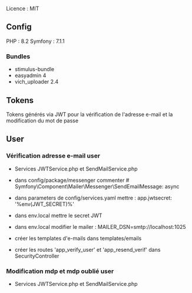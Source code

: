 Licence : MIT

## Config 
PHP : 8.2
Symfony : 7.1.1

### Bundles
- stimulus-bundle
- easyadmin 4
- vich_uploader 2.4


## Tokens

Tokens générés via JWT pour la vérification de l'adresse e-mail et la modification du mot de passe

## User

### Vérification adresse e-mail user

- Services JWTService.php et SendMailService.php
- dans config/package/messenger commenter # Symfony\Component\Mailer\Messenger\SendEmailMessage: async
- dans parameters de config/services.yaml mettre : app.jwtsecret: '%env(JWT_SECRET)%'
- dans env.local mettre le secret JWT
- dans env.local modifier le mailer : MAILER_DSN=smtp://localhost:1025

- créer les templates d'e-mails dans templates/emails
- créer les routes 'app_verify_user' et 'app_resend_verif' dans SecurityController


### Modification mdp et mdp oublié user

- Services JWTService.php et SendMailService.php
